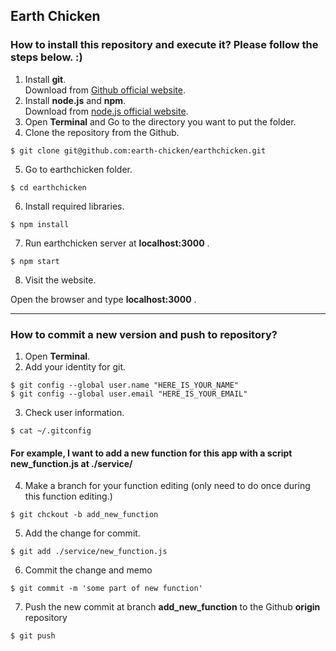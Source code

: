 ## Earth Chicken

### How to install this repository and execute it? Please follow the steps below. :)

1. Install __git__.   
Download from [Github official website](https://github.com).    
2. Install __node.js__ and __npm__.     
Download from [node.js official website](https://nodejs.org/en/).   
3. Open __Terminal__ and Go to the directory you want to put the folder.  
4. Clone the repository from the Github.
```
$ git clone git@github.com:earth-chicken/earthchicken.git
```
5. Go to earthchicken folder.
```
$ cd earthchicken
```
6. Install required libraries.
```
$ npm install
```
7. Run earthchicken server at __localhost:3000__ . 
```
$ npm start
```
8. Visit the website.

Open the browser and type __localhost:3000__ .

---
### How to commit a new version and push to repository?

1. Open __Terminal__. 
2. Add your identity for git.
```
$ git config --global user.name "HERE_IS_YOUR_NAME"
$ git config --global user.email "HERE_IS_YOUR_EMAIL"
```
3. Check user information.
```
$ cat ~/.gitconfig
```
#### For example, I want to add a new function for this app with a script __new_function.js__ at ./service/

4. Make a branch for your function editing (only need to do once during this function editing.)
```
$ git chckout -b add_new_function
```  
5. Add the change for commit.
```
$ git add ./service/new_function.js
```
6. Commit the change and memo
```
$ git commit -m 'some part of new function'
```
7. Push the new commit at branch __add_new_function__ to the Github __origin__ repository 
```
$ git push 
```

